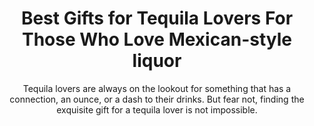---
layout: post
title: Best Gifts for Tequila Lovers For Those Who Love Mexican-style liquor
subtitle: Tequila lovers are always on the lookout for something that has a connection, an ounce, or a dash to their drinks. But fear not, finding the exquisite gift for a tequila lover is not impossible.
header-img: "img/post/2023/09/copied/medium_gifts_for_tequila_lover_820044b608.png"
header-style: text
permalink: "/gifts-tequila-lovers/"
catalog: true
tags:
  - Recipients 
  - Men
--- 